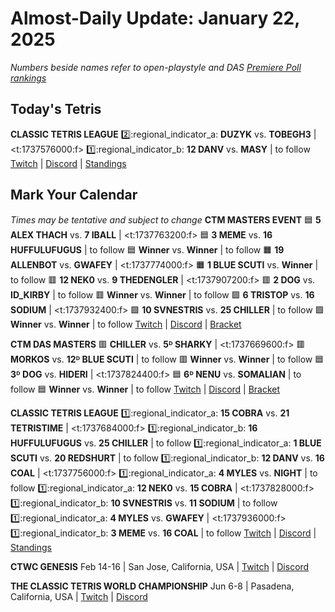# Almost-Daily Update: January 22, 2025
*Numbers beside names refer to open-playstyle and DAS [Premiere Poll rankings](https://docs.google.com/document/d/13jaohZo0FP6vXb0ibfiq2TK3q6qt6bQTbp8AmdSJgUk/edit?tab=t.0)*
## Today's Tetris
**CLASSIC TETRIS LEAGUE**
:two::regional_indicator_a:  **DUZYK** vs. **TOBEGH3**  |  <t:1737576000:f>
:one::regional_indicator_b:  **12 DANV** vs. **MASY**  |  to follow
[Twitch](https://twitch.tv/classictetrisleague)  |  [Discord](https://discord.gg/QremKENyzQ)  |  [Standings](https://ctlscoreboard.herokuapp.com)

## Mark Your Calendar
*Times may be tentative and subject to change*
**CTM MASTERS EVENT**
:blue_square:  **5 ALEX THACH** vs. **7 IBALL**  |  <t:1737763200:f>
:blue_square:  **3 MEME** vs. **16 HUFFULUFUGUS**  |  to follow
:blue_square:  **Winner** vs. **Winner**  |  to follow
:orange_square:  **19 ALLENBOT** vs. **GWAFEY**  |  <t:1737774000:f>
:orange_square:  **1 BLUE SCUTI** vs. **Winner**  |  to follow
:red_square:  **12 NEK0** vs. **9 THEDENGLER**  |  <t:1737907200:f>
:red_square:  **2 DOG** vs. **ID_KIRBY**  |  to follow
:red_square:  **Winner** vs. **Winner**  |  to follow
:green_square:  **6 TRISTOP** vs. **16 SODIUM**  |  <t:1737932400:f>
:green_square:  **10 SVNESTRIS** vs. **25 CHILLER**  |  to follow
:green_square:  **Winner** vs. **Winner**  |  to follow
[Twitch](https://twitch.tv/monthlytetris)  |  [Discord](https://go.ctm.gg/discord)  |  [Bracket](https://go.ctm.gg/event/ctm-january-2025/masters-event/)

**CTM DAS MASTERS**
:red_square:  **CHILLER** vs. **5ᴰ SHARKY**  |  <t:1737669600:f>
:red_square:  **MORKOS** vs. **12ᴰ BLUE SCUTI**  |  to follow
:red_square:  **Winner** vs. **Winner**  |  to follow
:blue_square:  **3ᴰ DOG** vs. **HIDERI**  |  <t:1737824400:f>
:blue_square:  **6ᴰ NENU** vs. **SOMALIAN**  |  to follow
:blue_square:  **Winner** vs. **Winner**  |  to follow
[Twitch](https://twitch.tv/monthlytetris)  |  [Discord](https://go.ctm.gg/discord)  |  [Bracket](https://go.ctm.gg/event/ctm-das-masters-january-2025/das-masters/)

**CLASSIC TETRIS LEAGUE**
:one::regional_indicator_a:  **15 COBRA** vs. **21 TETRISTIME**  |  <t:1737684000:f>
:one::regional_indicator_b:  **16 HUFFULUFUGUS** vs. **25 CHILLER**  |  to follow
:one::regional_indicator_a:  **1 BLUE SCUTI** vs. **20 REDSHURT**  |  to follow
:one::regional_indicator_b:  **12 DANV** vs. **16 COAL**  |  <t:1737756000:f>
:one::regional_indicator_a:  **4 MYLES** vs. **NIGHT**  |  to follow
:one::regional_indicator_a:  **12 NEK0** vs. **15 COBRA**  |  <t:1737828000:f>
:one::regional_indicator_b:  **10 SVNESTRIS** vs. **11 SODIUM**  |  to follow
:one::regional_indicator_a:  **4 MYLES** vs. **GWAFEY**  |  <t:1737936000:f>
:one::regional_indicator_b:  **3 MEME** vs. **16 COAL**  |  to follow
[Twitch](https://twitch.tv/classictetrisleague)  |  [Discord](https://discord.gg/QremKENyzQ)  |  [Standings](https://ctlscoreboard.herokuapp.com)

**CTWC GENESIS**
Feb 14-16  |  San Jose, California, USA  |  [Twitch](https://www.twitch.tv/classictetris)  |  [Discord](https://discord.gg/mBVReaxE9m)

**THE CLASSIC TETRIS WORLD CHAMPIONSHIP**
Jun 6-8  |  Pasadena, California, USA  |  [Twitch](https://www.twitch.tv/classictetris)  |  [Discord](https://discord.gg/mBVReaxE9m)
